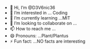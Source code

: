 - 👋 Hi, I’m @D3V6nic36
- 👀 I’m interested in ... Coding 
- 🌱 I’m currently learning ...MIT
- 💞️ I’m looking to collaborate on ...
- 📫 How to reach me ...
- 😄 Pronouns: ...Plant/Plantus
- ⚡ Fun fact: ...NO facts are interesting

<!---
D3V6nic36/D3V6nic36 is a ✨ special ✨ repository because its `README.md` (this file) appears on your GitHub profile.
You can click the Preview link to take a look at your changes.
--->
